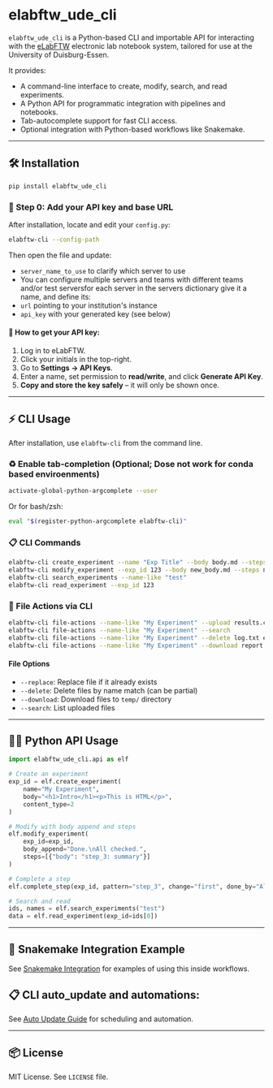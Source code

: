 # elabftw_ude_cli

`elabftw_ude_cli` is a Python-based CLI and importable API for interacting with the [eLabFTW](https://www.elabftw.net) electronic lab notebook system, tailored for use at the University of Duisburg-Essen.

It provides:

- A command-line interface to create, modify, search, and read experiments.
- A Python API for programmatic integration with pipelines and notebooks.
- Tab-autocomplete support for fast CLI access.
- Optional integration with Python-based workflows like Snakemake.

---

## 🛠 Installation

```bash
pip install elabftw_ude_cli
```

### 🔑 Step 0: Add your API key and base URL

After installation, locate and edit your `config.py`:

```bash
elabftw-cli --config-path
```

Then open the file and update:
- `server_name_to_use` to clarify which server to use
- You can configure multiple servers and teams with different teams and/or test serversfor each server in the servers dictionary give it a name, and define its:
 - `url` pointing to your institution's instance
 - `api_key` with your generated key (see below)


#### 🎯 How to get your API key:
1. Log in to eLabFTW.
2. Click your initials in the top-right.
3. Go to **Settings → API Keys**.
4. Enter a name, set permission to **read/write**, and click **Generate API Key**.
5. **Copy and store the key safely** – it will only be shown once.

---

## ⚡ CLI Usage

After installation, use `elabftw-cli` from the command line.

### ♻️ Enable tab-completion (Optional; Dose not work for conda based enviroenments)

```bash
activate-global-python-argcomplete --user
```

Or for bash/zsh:

```bash
eval "$(register-python-argcomplete elabftw-cli)"
```

### 📋 CLI Commands

```bash
elabftw-cli create_experiment --name "Exp Title" --body body.md --steps steps.json
elabftw-cli modify_experiment --exp_id 123 --body new_body.md --steps new_steps.json
elabftw-cli search_experiments --name-like "test"
elabftw-cli read_experiment --exp_id 123
```

### 📁 File Actions via CLI

```bash
elabftw-cli file-actions --name-like "My Experiment" --upload results.csv --replace
elabftw-cli file-actions --name-like "My Experiment" --search
elabftw-cli file-actions --name-like "My Experiment" --delete log.txt error.log
elabftw-cli file-actions --name-like "My Experiment" --download report.txt
```

#### File Options
- `--replace`: Replace file if it already exists
- `--delete`: Delete files by name match (can be partial)
- `--download`: Download files to `temp/` directory
- `--search`: List uploaded files

---

## 🧑‍💻 Python API Usage

```python
import elabftw_ude_cli.api as elf

# Create an experiment
exp_id = elf.create_experiment(
    name="My Experiment",
    body="<h1>Intro</h1><p>This is HTML</p>",
    content_type=2
)

# Modify with body append and steps
elf.modify_experiment(
    exp_id=exp_id,
    body_append="Done.\nAll checked.",
    steps=[{"body": "step_3: summary"}]
)

# Complete a step
elf.complete_step(exp_id, pattern="step_3", change="first", done_by="Alice")

# Search and read
ids, names = elf.search_experiments("test")
data = elf.read_experiment(exp_id=ids[0])
```

---

## 🧬 Snakemake Integration Example

See [Snakemake Integration](https://git.uni-due.de/hb0358/resist_api_scripts/-/blob/main/eLAB/README_Snakemake_Integration.md) for examples of using this inside workflows.

## 📋 CLI auto_update and automations:

See [Auto Update Guide](https://git.uni-due.de/hb0358/resist_api_scripts/-/blob/main/eLAB/README_AutoUpdate.md) for scheduling and automation.


---

## 📦 License

MIT License. See `LICENSE` file.
